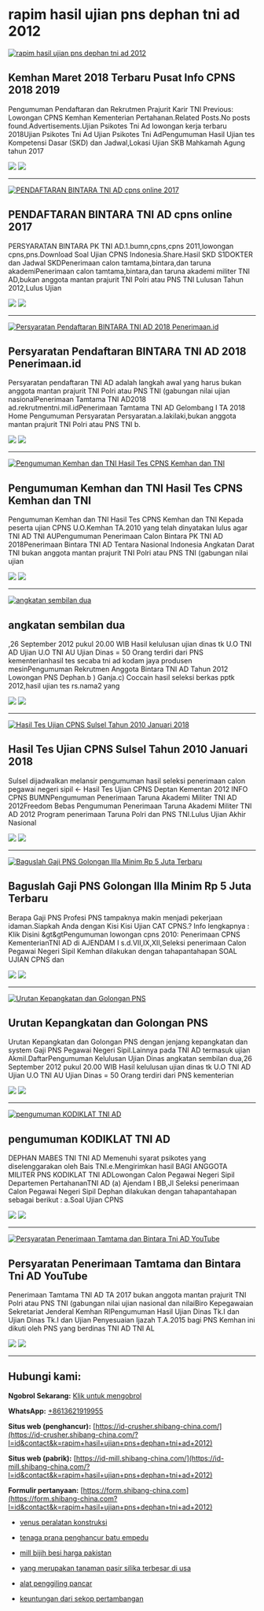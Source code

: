 # rapim hasil ujian pns dephan tni ad 2012

<a href="https://swt.shibang-china.com/?l=id&img&k=rapim+hasil+ujian+pns+dephan+tni+ad+2012" target="_blank">![rapim hasil ujian pns dephan tni ad 2012](http://static.shibang-china.com/all-800x300/420.jpg)</a>

## Kemhan Maret 2018 Terbaru Pusat Info CPNS 2018 2019
Pengumuman Pendaftaran dan Rekrutmen Prajurit Karir TNI Previous: Lowongan CPNS Kemhan Kementerian Pertahanan.Related Posts.No posts found.Advertisements.Ujian Psikotes Tni Ad lowongan kerja terbaru 2018Ujian Psikotes Tni Ad Ujian Psikotes Tni AdPengumuman Hasil Ujian tes Kompetensi Dasar (SKD) dan Jadwal,Lokasi Ujian SKB Mahkamah Agung tahun 2017


<a href="https://whatsapp.shibangsoft.com/WhatsApp.php" target="_blank" title="WhatsApp">![](http://static.shibang-china.com/icon/whatsapp.png)</a> <a href="https://swt.shibang-china.com/?l=id&icon&k=rapim+hasil+ujian+pns+dephan+tni+ad+2012" target="_blank">![](http://static.shibang-china.com/icon/chat-id.png)</a>

---

<a href="https://swt.shibang-china.com/?l=id&img&k=rapim+hasil+ujian+pns+dephan+tni+ad+2012" target="_blank">![PENDAFTARAN BINTARA TNI AD cpns online 2017](http://static.shibang-china.com/all-800x300/856.jpg)</a>

## PENDAFTARAN BINTARA TNI AD cpns online 2017
PERSYARATAN BINTARA PK TNI AD.1.bumn,cpns,cpns 2011,lowongan cpns,pns.Download Soal Ujian CPNS Indonesia.Share.Hasil SKD S1DOKTER dan Jadwal SKDPenerimaan calon tamtama,bintara,dan taruna akademiPenerimaan calon tamtama,bintara,dan taruna akademi militer TNI AD,bukan anggota mantan prajurit TNI Polri atau PNS TNI Lulusan Tahun 2012,Lulus Ujian


<a href="https://whatsapp.shibangsoft.com/WhatsApp.php" target="_blank" title="WhatsApp">![](http://static.shibang-china.com/icon/whatsapp.png)</a> <a href="https://swt.shibang-china.com/?l=id&icon&k=rapim+hasil+ujian+pns+dephan+tni+ad+2012" target="_blank">![](http://static.shibang-china.com/icon/chat-id.png)</a>

---

<a href="https://swt.shibang-china.com/?l=id&img&k=rapim+hasil+ujian+pns+dephan+tni+ad+2012" target="_blank">![Persyaratan Pendaftaran BINTARA TNI AD 2018 Penerimaan.id](http://static.shibang-china.com/all-800x300/1134.jpg)</a>

## Persyaratan Pendaftaran BINTARA TNI AD 2018 Penerimaan.id
Persyaratan pendaftaran TNI AD adalah langkah awal yang harus bukan anggota mantan prajurit TNI Polri atau PNS TNI (gabungan nilai ujian nasionalPenerimaan Tamtama TNI AD2018 ad.rekrutmentni.mil.idPenerimaan Tamtama TNI AD Gelombang I TA 2018 Home Pengumuman Persyaratan Persyaratan.a.lakilaki,bukan anggota mantan prajurit TNI Polri atau PNS TNI b.


<a href="https://whatsapp.shibangsoft.com/WhatsApp.php" target="_blank" title="WhatsApp">![](http://static.shibang-china.com/icon/whatsapp.png)</a> <a href="https://swt.shibang-china.com/?l=id&icon&k=rapim+hasil+ujian+pns+dephan+tni+ad+2012" target="_blank">![](http://static.shibang-china.com/icon/chat-id.png)</a>

---

<a href="https://swt.shibang-china.com/?l=id&img&k=rapim+hasil+ujian+pns+dephan+tni+ad+2012" target="_blank">![Pengumuman Kemhan dan TNI Hasil Tes CPNS Kemhan dan TNI](http://static.shibang-china.com/all-800x300/22.jpg)</a>

## Pengumuman Kemhan dan TNI Hasil Tes CPNS Kemhan dan TNI
Pengumuman Kemhan dan TNI Hasil Tes CPNS Kemhan dan TNI Kepada peserta ujian CPNS U.O.Kemhan TA.2010 yang telah dinyatakan lulus agar TNI AD TNI AUPengumuman Penerimaan Calon Bintara PK TNI AD 2018Penerimaan Bintara TNI AD Tentara Nasional Indonesia Angkatan Darat TNI bukan anggota mantan prajurit TNI Polri atau PNS TNI (gabungan nilai ujian


<a href="https://whatsapp.shibangsoft.com/WhatsApp.php" target="_blank" title="WhatsApp">![](http://static.shibang-china.com/icon/whatsapp.png)</a> <a href="https://swt.shibang-china.com/?l=id&icon&k=rapim+hasil+ujian+pns+dephan+tni+ad+2012" target="_blank">![](http://static.shibang-china.com/icon/chat-id.png)</a>

---

<a href="https://swt.shibang-china.com/?l=id&img&k=rapim+hasil+ujian+pns+dephan+tni+ad+2012" target="_blank">![angkatan sembilan dua](http://static.shibang-china.com/all-800x300/1004.jpg)</a>

## angkatan sembilan dua
,26 September 2012 pukul 20.00 WIB Hasil kelulusan ujian dinas tk U.O TNI AD Ujian U.O TNI AU Ujian Dinas = 50 Orang terdiri dari PNS kementerianhasil tes secaba tni ad kodam jaya produsen mesinPengumuman Rekrutmen Anggota Bintara TNI AD Tahun 2012 Lowongan PNS Dephan.b ) Ganja.c) Coccain hasil seleksi berkas pptk 2012,hasil ujian tes rs.nama2 yang


<a href="https://whatsapp.shibangsoft.com/WhatsApp.php" target="_blank" title="WhatsApp">![](http://static.shibang-china.com/icon/whatsapp.png)</a> <a href="https://swt.shibang-china.com/?l=id&icon&k=rapim+hasil+ujian+pns+dephan+tni+ad+2012" target="_blank">![](http://static.shibang-china.com/icon/chat-id.png)</a>

---

<a href="https://swt.shibang-china.com/?l=id&img&k=rapim+hasil+ujian+pns+dephan+tni+ad+2012" target="_blank">![Hasil Tes Ujian CPNS Sulsel Tahun 2010 Januari 2018](http://static.shibang-china.com/all-800x300/406.jpg)</a>

## Hasil Tes Ujian CPNS Sulsel Tahun 2010 Januari 2018
Sulsel dijadwalkan melansir pengumuman hasil seleksi penerimaan calon pegawai negeri sipil ← Hasil Tes Ujian CPNS Deptan Kementan 2012 INFO CPNS BUMNPengumuman Penerimaan Taruna Akademi Militer TNI AD 2012Freedom Bebas Pengumuman Penerimaan Taruna Akademi Militer TNI AD 2012 Program penerimaan Taruna Polri dan PNS TNI.Lulus Ujian Akhir Nasional


<a href="https://whatsapp.shibangsoft.com/WhatsApp.php" target="_blank" title="WhatsApp">![](http://static.shibang-china.com/icon/whatsapp.png)</a> <a href="https://swt.shibang-china.com/?l=id&icon&k=rapim+hasil+ujian+pns+dephan+tni+ad+2012" target="_blank">![](http://static.shibang-china.com/icon/chat-id.png)</a>

---

<a href="https://swt.shibang-china.com/?l=id&img&k=rapim+hasil+ujian+pns+dephan+tni+ad+2012" target="_blank">![Baguslah Gaji PNS Golongan IIIa Minim Rp 5 Juta Terbaru](http://static.shibang-china.com/all-800x300/1168.jpg)</a>

## Baguslah Gaji PNS Golongan IIIa Minim Rp 5 Juta Terbaru
Berapa Gaji PNS Profesi PNS tampaknya makin menjadi pekerjaan idaman.Siapkah Anda dengan Kisi Kisi Ujian CAT CPNS.? Info lengkapnya : Klik Disini &gt&gtPengumuman lowongan cpns 2010: Penerimaan CPNS KementerianTNI AD di AJENDAM I s.d.VII,IX,XII,Seleksi penerimaan Calon Pegawai Negeri Sipil Kemhan dilakukan dengan tahapantahapan SOAL UJIAN CPNS dan


<a href="https://whatsapp.shibangsoft.com/WhatsApp.php" target="_blank" title="WhatsApp">![](http://static.shibang-china.com/icon/whatsapp.png)</a> <a href="https://swt.shibang-china.com/?l=id&icon&k=rapim+hasil+ujian+pns+dephan+tni+ad+2012" target="_blank">![](http://static.shibang-china.com/icon/chat-id.png)</a>

---

<a href="https://swt.shibang-china.com/?l=id&img&k=rapim+hasil+ujian+pns+dephan+tni+ad+2012" target="_blank">![Urutan Kepangkatan dan Golongan PNS](http://static.shibang-china.com/all-800x300/1079.jpg)</a>

## Urutan Kepangkatan dan Golongan PNS
Urutan Kepangkatan dan Golongan PNS dengan jenjang kepangkatan dan system Gaji PNS Pegawai Negeri Sipil.Lainnya pada TNI AD termasuk ujian Akmil.DaftarPengumuman Kelulusan Ujian Dinas angkatan sembilan dua,26 September 2012 pukul 20.00 WIB Hasil kelulusan ujian dinas tk U.O TNI AD Ujian U.O TNI AU Ujian Dinas = 50 Orang terdiri dari PNS kementerian


<a href="https://whatsapp.shibangsoft.com/WhatsApp.php" target="_blank" title="WhatsApp">![](http://static.shibang-china.com/icon/whatsapp.png)</a> <a href="https://swt.shibang-china.com/?l=id&icon&k=rapim+hasil+ujian+pns+dephan+tni+ad+2012" target="_blank">![](http://static.shibang-china.com/icon/chat-id.png)</a>

---

<a href="https://swt.shibang-china.com/?l=id&img&k=rapim+hasil+ujian+pns+dephan+tni+ad+2012" target="_blank">![pengumuman KODIKLAT TNI AD](http://static.shibang-china.com/all-800x300/197.jpg)</a>

## pengumuman KODIKLAT TNI AD
DEPHAN MABES TNI TNI AD Memenuhi syarat psikotes yang diselenggarakan oleh Bais TNI.e.Mengirimkan hasil BAGI ANGGOTA MILITER PNS KODIKLAT TNI ADLowongan Calon Pegawai Negeri Sipil Departemen PertahananTNI AD (a) Ajendam I BB,Jl Seleksi penerimaan Calon Pegawai Negeri Sipil Dephan dilakukan dengan tahapantahapan sebagai berikut : a.Soal Ujian CPNS


<a href="https://whatsapp.shibangsoft.com/WhatsApp.php" target="_blank" title="WhatsApp">![](http://static.shibang-china.com/icon/whatsapp.png)</a> <a href="https://swt.shibang-china.com/?l=id&icon&k=rapim+hasil+ujian+pns+dephan+tni+ad+2012" target="_blank">![](http://static.shibang-china.com/icon/chat-id.png)</a>

---

<a href="https://swt.shibang-china.com/?l=id&img&k=rapim+hasil+ujian+pns+dephan+tni+ad+2012" target="_blank">![Persyaratan Penerimaan Tamtama dan Bintara Tni AD YouTube](http://static.shibang-china.com/all-800x300/1515.jpg)</a>

## Persyaratan Penerimaan Tamtama dan Bintara Tni AD YouTube
Penerimaan Tamtama TNI AD TA 2017 bukan anggota mantan prajurit TNI Polri atau PNS TNI (gabungan nilai ujian nasional dan nilaiBiro Kepegawaian Sekretariat Jenderal Kemhan RIPengumuman Hasil Ujian Dinas Tk.I dan Ujian Dinas Tk.I dan Ujian Penyesuaian Ijazah T.A.2015 bagi PNS Kemhan ini dikuti oleh PNS yang berdinas TNI AD TNI AL


<a href="https://whatsapp.shibangsoft.com/WhatsApp.php" target="_blank" title="WhatsApp">![](http://static.shibang-china.com/icon/whatsapp.png)</a> <a href="https://swt.shibang-china.com/?l=id&icon&k=rapim+hasil+ujian+pns+dephan+tni+ad+2012" target="_blank">![](http://static.shibang-china.com/icon/chat-id.png)</a>

---
## Hubungi kami:

**Ngobrol Sekarang:** [Klik untuk mengobrol](https://swt.shibang-china.com?l=id&contact&k=rapim+hasil+ujian+pns+dephan+tni+ad+2012)

**WhatsApp:**  [+8613621919955](https://whatsapp.shibangsoft.com/WhatsApp.php)

**Situs web (penghancur):** [https://id-crusher.shibang-china.com/](https://id-crusher.shibang-china.com/?l=id&contact&k=rapim+hasil+ujian+pns+dephan+tni+ad+2012)

**Situs web (pabrik):** [https://id-mill.shibang-china.com/](https://id-mill.shibang-china.com/?l=id&contact&k=rapim+hasil+ujian+pns+dephan+tni+ad+2012)

**Formulir pertanyaan:** [https://form.shibang-china.com](https://form.shibang-china.com?l=id&contact&k=rapim+hasil+ujian+pns+dephan+tni+ad+2012)

* [venus peralatan konstruksi](../40/venus%20peralatan%20konstruksi.md)

* [tenaga prana penghancur batu empedu](../32/tenaga%20prana%20penghancur%20batu%20empedu.md)

* [mill bijih besi harga pakistan](../38/mill%20bijih%20besi%20harga%20pakistan.md)

* [yang merupakan tanaman pasir silika terbesar di usa](../35/yang%20merupakan%20tanaman%20pasir%20silika%20terbesar%20di%20usa.md)

* [alat penggiling pancar](../38/alat%20penggiling%20pancar.md)

* [keuntungan dari sekop pertambangan](../33/keuntungan%20dari%20sekop%20pertambangan.md)